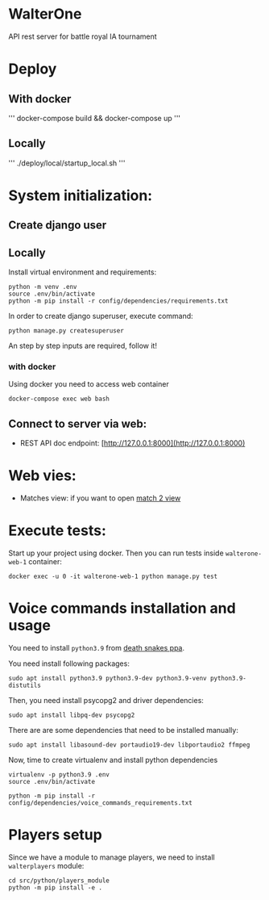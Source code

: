 # WalterOne
API rest server for battle royal IA tournament

# Deploy

## With docker
'''
docker-compose build && docker-compose up
'''

## Locally
'''
./deploy/local/startup_local.sh
'''

# System initialization:
## Create django user

## Locally

Install virtual environment and requirements:
```commandline
python -m venv .env
source .env/bin/activate
python -m pip install -r config/dependencies/requirements.txt
```

In order to create django superuser, execute command:
```commandline
python manage.py createsuperuser
```
An step by step inputs are required, follow it!

### with docker
Using docker you need to access web container
```commandline
docker-compose exec web bash
```

## Connect to server via web:

* REST API doc endpoint: [http://127.0.0.1:8000](http://127.0.0.1:8000)

# Web vies:

* Matches view: if you want to open [match 2 view](http://127.0.0.1:8000/web/2/zones/)

# Execute tests:
Start up your project using docker. Then you can run tests inside `walterone-web-1` container: 
```commandline
docker exec -u 0 -it walterone-web-1 python manage.py test
```

# Voice commands installation and usage

You need to install `python3.9` from [death snakes ppa](https://askubuntu.com/questions/1413421/how-to-install-older-version-of-python-in-ubuntu-22-04). 

You need install following packages:
```commandline
sudo apt install python3.9 python3.9-dev python3.9-venv python3.9-distutils
```

Then, you need install psycopg2 and driver dependencies:
```commandline
sudo apt install libpq-dev psycopg2
```

There are are some dependencies that need to be installed manually:
```commandline
sudo apt install libasound-dev portaudio19-dev libportaudio2 ffmpeg
```

Now, time to create virtualenv and install python dependencies
```commandline
virtualenv -p python3.9 .env
source .env/bin/activate

python -m pip install -r config/dependencies/voice_commands_requirements.txt
```

# Players setup

Since we have a module to manage players, we need to install `walterplayers` module:
```commandline
cd src/python/players_module
python -m pip install -e .
```
